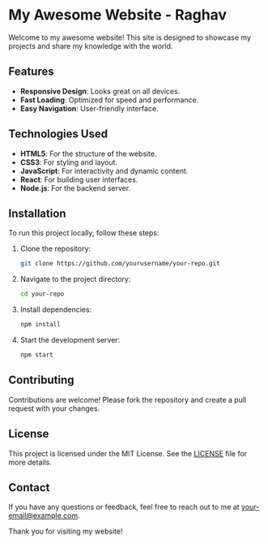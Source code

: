 # My Awesome Website - Raghav

Welcome to my awesome website! This site is designed to showcase my projects and share my knowledge with the world.

## Features

- **Responsive Design**: Looks great on all devices.
- **Fast Loading**: Optimized for speed and performance.
- **Easy Navigation**: User-friendly interface.

## Technologies Used

- **HTML5**: For the structure of the website.
- **CSS3**: For styling and layout.
- **JavaScript**: For interactivity and dynamic content.
- **React**: For building user interfaces.
- **Node.js**: For the backend server.

## Installation

To run this project locally, follow these steps:

1. Clone the repository:
    ```sh
    git clone https://github.com/yourusername/your-repo.git
    ```
2. Navigate to the project directory:
    ```sh
    cd your-repo
    ```
3. Install dependencies:
    ```sh
    npm install
    ```
4. Start the development server:
    ```sh
    npm start
    ```

## Contributing

Contributions are welcome! Please fork the repository and create a pull request with your changes.

## License

This project is licensed under the MIT License. See the [LICENSE](LICENSE) file for more details.

## Contact

If you have any questions or feedback, feel free to reach out to me at [your-email@example.com](mailto:your-email@example.com).

Thank you for visiting my website!
